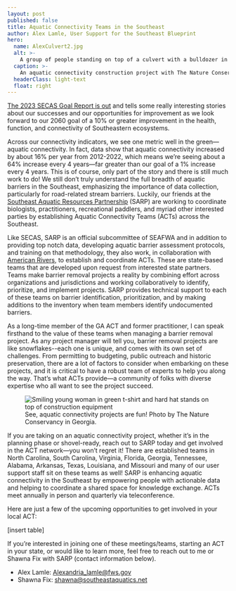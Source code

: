 ```yaml
---
layout: post
published: false
title: Aquatic Connectivity Teams in the Southeast 
author: Alex Lamle, User Support for the Southeast Blueprint
hero:
  name: AlexCulvert2.jpg
  alt: >-
    A group of people standing on top of a culvert with a bulldozer in the background.
  caption: >-
    An aquatic connectivity construction project with The Nature Conservancy in Georgia.
  headerClass: light-text
  float: right
---
```


[The 2023 SECAS Goal Report is out](https://secassoutheast.org/2023/10/27/Recent-trends-in-Southeastern-ecosystems-2023-SECAS-goal-report-released) and tells some really interesting stories about our successes and our opportunities for improvement as we look forward to our 2060 goal of a 10% or greater improvement in the health, function, and connectivity of Southeastern ecosystems.  

Across our connectivity indicators, we see one metric well in the green—aquatic connectivity. In fact, data show that aquatic connectivity increased by about 16% per year from 2012-2022, which means we’re seeing about a 64% increase every 4 years—far greater than our goal of a 1% increase every 4 years. This is of course, only part of the story and there is still much work to do! We still don’t truly understand the full breadth of aquatic barriers in the Southeast, emphasizing the importance of data collection, particularly for road-related stream barriers. Luckily, our friends at the [Southeast Aquatic Resources Partnership](https://southeastaquatics.net/) (SARP) are working to coordinate biologists, practitioners, recreational paddlers, and myriad other interested parties by establishing Aquatic Connectivity Teams (ACTs) across the Southeast.<!--more-->

Like SECAS, SARP is an official subcommittee of SEAFWA and in addition to providing top notch data, developing aquatic barrier assessment protocols, and training on that methodology, they also work, in collaboration with [American Rivers](https://www.americanrivers.org/), to establish and coordinate ACTs. These are state-based teams that are developed upon request from interested state partners. Teams make barrier removal projects a reality by combining effort across organizations and jurisdictions and working collaboratively to identify, prioritize, and implement projects. SARP provides technical support to each of these teams on barrier identification, prioritization, and by making additions to the inventory when team members identify undocumented barriers.  

As a long-time member of the GA ACT and former practitioner, I can speak firsthand to the value of these teams when managing a barrier removal project. As any project manager will tell you, barrier removal projects are like snowflakes--each one is unique, and comes with its own set of challenges. From permitting to budgeting, public outreach and historic preservation, there are a lot of factors to consider when embarking on these projects, and it is critical to have a robust team of experts to help you along the way. That’s what ACTs provide—a community of folks with diverse expertise who all want to see the project succeed. 

<figure>
  <img src="http://secassoutheast.org/images/AL_Culvert.jpg" alt="Smiling young woman in green t-shirt and hard hat stands on top of construction equipment"/>
  <figcaption>See, aquatic connectivity projects are fun! Photo by The Nature Conservancy in Georgia.</figcaption>
</figure>  

If you are taking on an aquatic connectivity project, whether it’s in the planning phase or shovel-ready, reach out to SARP today and get involved in the ACT network—you won’t regret it! There are established teams in North Carolina, South Carolina, Virginia, Florida, Georgia, Tennessee, Alabama, Arkansas, Texas, Louisiana, and Missouri and many of our user support staff sit on these teams as well! SARP is enhancing aquatic connectivity in the Southeast by empowering people with actionable data and helping to coordinate a shared space for knowledge exchange. ACTs meet annually in person and quarterly via teleconference.  

Here are just a few of the upcoming opportunities to get involved in your local ACT:  

[insert table]

If you’re interested in joining one of these meetings/teams, starting an ACT in your state, or would like to learn more, feel free to reach out to me or Shawna Fix with SARP (contact information below).  

- Alex Lamle: [Alexandria_lamle@fws.gov](mailto:Alexandria_lamle@fws.gov)
- Shawna Fix: [shawna@southeastaquatics.net](mailto:shawna@southeastaquatics.net)

